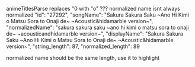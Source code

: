 animeTitlesParse replaces "0 with "o" ???
normalized name isnt always normalized
    "id": "27292",
    "songName": "Sakura Sakura Saku ~Ano Hi Kimi o Matsu Sora to Onaji de~ ~Acoustic&hidamarble version~",
    "normalizedName": "sakura sakura saku ~ano hi kimi o matsu sora to onaji de~ ~acousticandhidamarble version~",
    "displayName": "Sakura Sakura Saku ~Ano Hi Kimi o Matsu Sora to Onaji de~ ~Acoustic&hidamarble version~",
    "string_length": 87,
    "normalized_length": 89

normalized name should be the same length, use it to highlight